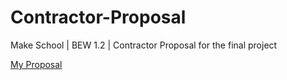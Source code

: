 # Contractor-Proposal
Make School | BEW 1.2 | Contractor Proposal for the final project

[My Proposal](../proposal)
